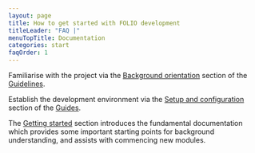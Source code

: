 ```yaml
---
layout: page
title: How to get started with FOLIO development
titleLeader: "FAQ |"
menuTopTitle: Documentation
categories: start
faqOrder: 1
---
```


Familiarise with the project via the [Background orientation](/guidelines/#background-orientation) section of the [Guidelines](/guidelines/).

Establish the development environment via the [Setup and configuration](/guides/#setup-and-configuration) section of the [Guides](/guides/).

The [Getting started](/start/) section introduces the fundamental documentation which provides some important starting points for background understanding, and assists with commencing new modules.
